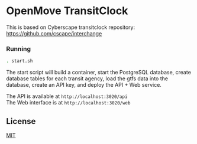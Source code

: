 # OpenMove TransitClock

This is based on Cyberscape transitclock repository:
https://github.com/cscape/interchange

### Running

```sh
. start.sh
```

The start script will build a container, start the PostgreSQL database, create database tables for each transit agency, load the gtfs data into the database, create an API key, and deploy the API + Web service.

The API is available at `http://localhost:3020/api`  
The Web interface is at `http://localhost:3020/web`

## License

[MIT](LICENSE)
